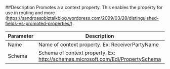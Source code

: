 ##Description
Promotes a a context property. This enables the property for use in routing and more (https://sandroaspbiztalkblog.wordpress.com/2009/03/28/distinguished-fields-vs-promoted-properties/).

| Parameter          | Description                                             | Type | Validation                        |
| -------------------|---------------------------------------------------------|------|-----------------------------------|
|Name|Name of context property. Ex: ReceiverPartyName|String|Required|
|Schema|Schema of context property. Ex: http://schemas.microsoft.com/Edi/PropertySchema|String|Required|